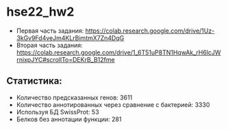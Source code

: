 # hse22_hw2

- Первая часть задания: https://colab.research.google.com/drive/1Uz-3kGv9Fd4veJm4KLrBimtmX7Zn4DqG
- Вторая часть задания: https://colab.research.google.com/drive/1_6T51uP8TN1HqwAk_rH6lcJWrnixpJYC#scrollTo=DEKrB_B12fme

## Статистика:

- Количество предсказанных генов: 3611
- Количество аннотированных через сравнение с бактерией: 3330
- Используя БД SwissProt: 53
- Белков без аннотации функции: 281
